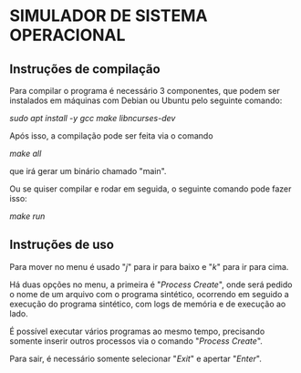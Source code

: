 # SIMULADOR DE SISTEMA OPERACIONAL

## Instruções de compilação

Para compilar o programa é necessário 3 componentes, que podem ser instalados
em máquinas com Debian ou Ubuntu pelo seguinte comando:

*sudo apt install -y gcc make libncurses-dev*

Após isso, a compilação pode ser feita via o comando

*make all*

que irá gerar um binário chamado "main".

Ou se quiser compilar e rodar em seguida, o seguinte comando pode fazer isso:

*make run*

## Instruções de uso

Para mover no menu é usado "*j*" para ir para baixo e "*k*" para ir para cima.

Há duas opções no menu, a primeira é "*Process Create*", onde será pedido
o nome de um arquivo com o programa sintético, ocorrendo em seguido a
execução do programa sintético, com logs de memória e de execução ao lado.

É possível executar vários programas ao mesmo tempo, precisando somente inserir
outros processos via o comando "*Process Create*".

Para sair, é necessário somente selecionar "*Exit*" e apertar "*Enter*".
